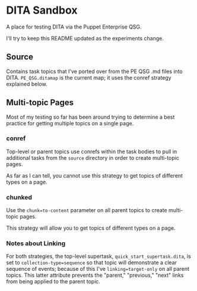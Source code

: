DITA Sandbox
============

A place for testing DITA via the Puppet Enterprise QSG.

I'll try to keep this README updated as the experiments change. 

## Source

Contains task topics that I've ported over from the PE QSG .md files into DITA. `PE_QSG.ditamap` is the current map; it uses the conref strategy explained below.  


## Multi-topic Pages 

Most of my testing so far has been around trying to determine a best practice for getting multiple topics on a single page.

### conref 

Top-level or parent topics use conrefs within the task bodies to pull in additional tasks from the `source` directory in order to create multi-topic pages. 

As far as I can tell, you cannot use this strategy to get topics of different types on a page. 

### chunked 

Use the `chunk=to-content` parameter on all parent topics to create multi-topic pages. 

This strategy will allow you to get topics of different types on a page. 

### Notes about Linking

For both strategies, the top-level supertask, `quick_start_supertask.dita`, is set to `collection-type=sequence` so that topic will demonstrate a clear sequence of events; because of this I've `linking=target-only` on all parent topics. This latter attribute prevents the "parent," "previous," "next" links from being applied to the parent topic. 










